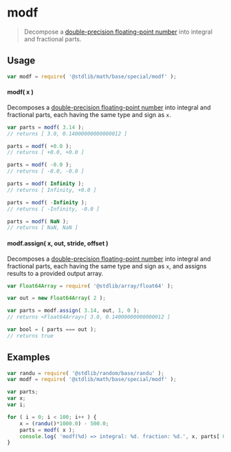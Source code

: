 <!--

@license Apache-2.0

Copyright (c) 2018 The Stdlib Authors.

Licensed under the Apache License, Version 2.0 (the "License");
you may not use this file except in compliance with the License.
You may obtain a copy of the License at

   http://www.apache.org/licenses/LICENSE-2.0

Unless required by applicable law or agreed to in writing, software
distributed under the License is distributed on an "AS IS" BASIS,
WITHOUT WARRANTIES OR CONDITIONS OF ANY KIND, either express or implied.
See the License for the specific language governing permissions and
limitations under the License.

-->

# modf

> Decompose a [double-precision floating-point number][ieee754] into integral and fractional parts.

<section class="usage">

## Usage

```javascript
var modf = require( '@stdlib/math/base/special/modf' );
```

#### modf( x )

Decomposes a [double-precision floating-point number][ieee754] into integral and fractional parts, each having the same type and sign as `x`.

```javascript
var parts = modf( 3.14 );
// returns [ 3.0, 0.14000000000000012 ]

parts = modf( +0.0 );
// returns [ +0.0, +0.0 ]

parts = modf( -0.0 );
// returns [ -0.0, -0.0 ]

parts = modf( Infinity );
// returns [ Infinity, +0.0 ]

parts = modf( -Infinity );
// returns [ -Infinity, -0.0 ]

parts = modf( NaN );
// returns [ NaN, NaN ]
```

#### modf.assign( x, out, stride, offset )

Decomposes a [double-precision floating-point number][ieee754] into integral and fractional parts, each having the same type and sign as `x`, and assigns results to a provided output array.

```javascript
var Float64Array = require( '@stdlib/array/float64' );

var out = new Float64Array( 2 );

var parts = modf.assign( 3.14, out, 1, 0 );
// returns <Float64Array>[ 3.0, 0.14000000000000012 ]

var bool = ( parts === out );
// returns true
```

</section>

<!-- /.usage -->

<section class="notes">

</section>

<!-- /.notes -->

<section class="examples">

## Examples

<!-- eslint no-undef: "error" -->

```javascript
var randu = require( '@stdlib/random/base/randu' );
var modf = require( '@stdlib/math/base/special/modf' );

var parts;
var x;
var i;

for ( i = 0; i < 100; i++ ) {
    x = (randu()*1000.0) - 500.0;
    parts = modf( x );
    console.log( 'modf(%d) => integral: %d. fraction: %d.', x, parts[ 0 ], parts[ 1 ] );
}
```

</section>

<!-- /.examples -->

<!-- Section for related `stdlib` packages. Do not manually edit this section, as it is automatically populated. -->

<section class="related">

</section>

<!-- /.related -->

<!-- Section for all links. Make sure to keep an empty line after the `section` element and another before the `/section` close. -->

<section class="links">

[ieee754]: https://en.wikipedia.org/wiki/IEEE_754-1985

</section>

<!-- /.links -->
